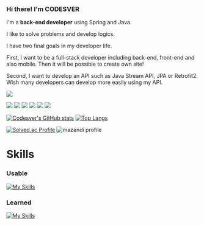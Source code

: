 ### Hi there! I'm CODESVER

I'm a **back-end developer** using Spring and Java.

I like to solve problems and develop logics.

I have two final goals in my developer life.

First, I want to be a full-stack developer including back-end, front-end and also mobile. Then it will be possible to create own site!

Second, I want to develop an API such as Java Stream API, JPA or Retrofit2. Wish many developers can develop more easily using my API.

<a href="https://github.com/codesver"><img src="https://hits.seeyoufarm.com/api/count/incr/badge.svg?url=codesver.github.com%2Fseondal&count_bg=%23000000&title_bg=%23000000&icon=github.svg&icon_color=%23E7E7E7&title=GitHub&edge_flat=false)"/></a> 

<a href="https://codesver.github.io/"><img src="https://img.shields.io/badge/Codesver-127CEA?style=for-the-badge&logo=ReadMe&logoColor=white"></a> <a href="https://codesver.gitbook.io/docs"><img src="https://img.shields.io/badge/GitBook-3884FF?style=for-the-badge&logo=GitBook&logoColor=white"></a> <a href="mailto:codesver@gmail.com"><img src="https://img.shields.io/badge/Gmail-ea4335?style=for-the-badge&logo=Gmail&logoColor=white"></a> <a href="https://codesver.notion.site/Blog-42f77c3d3e4f49789549904034a59102"><img src="https://img.shields.io/badge/Notion-000000?style=for-the-badge&logo=Notion&logoColor=white"></a> <a href="https://codesver.tistory.com/"><img src="https://img.shields.io/badge/Tistory-000000?style=for-the-badge&logo=Tistory&logoColor=white"></a> <a href="https://velog.io/@codesver"><img src="https://img.shields.io/badge/Velog-20C997?style=for-the-badge&logo=Velog&logoColor=white"></a>

[![Codesver's GitHub stats](https://github-readme-stats.vercel.app/api?username=codesver&custom_title=Codesver's&nbsp;GitHub&nbsp;Status&bg_color=45,414182,127cea&title_color=fff&text_color=fff)](https://github.com/anuraghazra/github-readme-stats)
[![Top Langs](https://github-readme-stats.vercel.app/api/top-langs/?username=codesver&exclude_repo=codesver.github.io&layout=compact&bg_color=45,414182,127cea&title_color=fff&text_color=fff)](https://github.com/anuraghazra/github-readme-stats)

[![Solved.ac Profile](http://mazassumnida.wtf/api/v2/generate_badge?boj=codesver)](https://solved.ac/codesver/)
![mazandi profile](http://mazandi.herokuapp.com/api?handle=codesver&theme=dark)

# Skills

### Usable
[![My Skills](https://skillicons.dev/icons?i=java,kotlin,spring,androidstudio,mysql,git,github,idea)](https://skillicons.dev)

### Learned
[![My Skills](https://skillicons.dev/icons?i=html,css,javascript,c,cpp,py,nodejs)](https://skillicons.dev)
